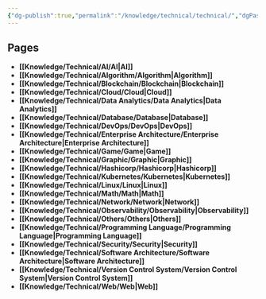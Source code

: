 ```yaml
---
{"dg-publish":true,"permalink":"/knowledge/technical/technical/","dgPassFrontmatter":true}
---
```


## Pages

- **[[Knowledge/Technical/AI/AI\|AI]]**
- **[[Knowledge/Technical/Algorithm/Algorithm\|Algorithm]]**
- **[[Knowledge/Technical/Blockchain/Blockchain\|Blockchain]]**
- **[[Knowledge/Technical/Cloud/Cloud\|Cloud]]**
- **[[Knowledge/Technical/Data Analytics/Data Analytics\|Data Analytics]]**
- **[[Knowledge/Technical/Database/Database\|Database]]**
- **[[Knowledge/Technical/DevOps/DevOps\|DevOps]]**
- **[[Knowledge/Technical/Enterprise Architecture/Enterprise Architecture\|Enterprise Architecture]]**
- **[[Knowledge/Technical/Game/Game\|Game]]**
- **[[Knowledge/Technical/Graphic/Graphic\|Graphic]]**
- **[[Knowledge/Technical/Hashicorp/Hashicorp\|Hashicorp]]**
- **[[Knowledge/Technical/Kubernetes/Kubernetes\|Kubernetes]]**
- **[[Knowledge/Technical/Linux/Linux\|Linux]]**
- **[[Knowledge/Technical/Math/Math\|Math]]**
- **[[Knowledge/Technical/Network/Network\|Network]]**
- **[[Knowledge/Technical/Observability/Observability\|Observability]]**
- **[[Knowledge/Technical/Others/Others\|Others]]**
- **[[Knowledge/Technical/Programming Language/Programming Language\|Programming Language]]**
- **[[Knowledge/Technical/Security/Security\|Security]]**
- **[[Knowledge/Technical/Software Architecture/Software Architecture\|Software Architecture]]**
- **[[Knowledge/Technical/Version Control System/Version Control System\|Version Control System]]**
- **[[Knowledge/Technical/Web/Web\|Web]]**


